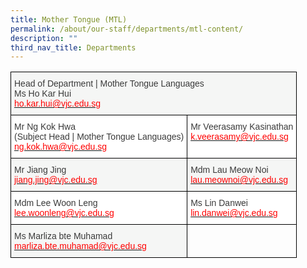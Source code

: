 ```yaml
---
title: Mother Tongue (MTL)
permalink: /about/our-staff/departments/mtl-content/
description: ""
third_nav_title: Departments
---
```


<style type="text/css">
.tg  {border-collapse:collapse;border-spacing:0;}
.tg td{border-color:black;border-style:solid;border-width:1px;font-family:Arial, sans-serif;font-size:14px;
  overflow:hidden;padding:10px 5px;word-break:normal;}
.tg th{border-color:black;border-style:solid;border-width:1px;font-family:Arial, sans-serif;font-size:14px;
  font-weight:normal;overflow:hidden;padding:10px 5px;word-break:normal;}
.tg .tg-dox4{background-color:#FFF;color:#3A3A3A;text-align:left;vertical-align:top}
.tg .tg-2k4o{background-color:#F5F6F5;color:#3A3A3A;text-align:left;vertical-align:top}
.tg .tg-0lax{text-align:left;vertical-align:top}
</style>
<table class="tg">
<thead>
  <tr>
    <th class="tg-2k4o" colspan="2"><span style="font-weight:inherit;font-style:inherit;color:#3A3A3A">Head of Department | Mother Tongue Languages</span><br><span style="font-weight:inherit;font-style:inherit">Ms Ho Kar Hui</span><br><a href="mailto:ho.kar.hui@vjc.edu.sg"><span style="font-weight:inherit;font-style:inherit;text-decoration:none;color:#FF0202;background-color:transparent">ho.kar.hui@vjc.edu.sg</span></a></th>
  </tr>
</thead>
<tbody>
  <tr>
    <td class="tg-dox4"><span style="font-weight:inherit;font-style:inherit">Mr Ng Kok Hwa</span><br><span style="font-weight:inherit;font-style:inherit">(Subject Head | Mother Tongue Languages)</span><br><a href="mailto:ng.kok.hwa@vjc.edu.sg"><span style="font-weight:inherit;font-style:inherit;text-decoration:none;color:#FF0202;background-color:transparent">ng.kok.hwa@vjc.edu.sg</span></a></td>
    <td class="tg-dox4"><span style="font-weight:inherit;font-style:inherit">Mr Veerasamy Kasinathan</span><br><a href="mailto:k.veerasamy@vjc.edu.sg"><span style="font-weight:inherit;font-style:inherit;text-decoration:none;color:#FF0202;background-color:transparent">k.veerasamy@vjc.edu.sg</span></a></td>
  </tr>
  <tr>
    <td class="tg-2k4o"><span style="font-weight:inherit;font-style:inherit">Mr Jiang Jing</span><br><a href="mailto:jiang.jing@vjc.edu.sg"><span style="font-weight:inherit;font-style:inherit;text-decoration:none;color:#FF0202;background-color:transparent">jiang.jing@vjc.edu.sg</span></a></td>
    <td class="tg-2k4o"><span style="font-weight:inherit;font-style:inherit">Mdm Lau Meow Noi</span><br><a href="mailto:lau.meownoi@vjc.edu.sg"><span style="font-weight:inherit;font-style:inherit;text-decoration:none;color:#FF0202;background-color:transparent">lau.meownoi@vjc.edu.sg</span></a></td>
  </tr>
  <tr>
    <td class="tg-dox4"><span style="font-weight:inherit;font-style:inherit">Mdm Lee Woon Leng</span><br><a href="mailto:lee.woonleng@vjc.edu.sg"><span style="font-weight:inherit;font-style:inherit;text-decoration:none;color:#FF0202;background-color:transparent">lee.woonleng@vjc.edu.sg</span></a></td>
    <td class="tg-dox4"><span style="font-weight:inherit;font-style:inherit">Ms Lin Danwei</span><br><a href="mailto:lin.danwei@vjc.edu.sg"><span style="font-weight:inherit;font-style:inherit;text-decoration:none;color:#FF0202;background-color:transparent">lin.danwei@vjc.edu.sg</span></a></td>
  </tr>
  <tr>
    <td class="tg-2k4o"><span style="font-weight:inherit;font-style:inherit">Ms Marliza bte Muhamad</span><br><a href="mailto:marliza.bte.muhamad@vjc.edu.sg"><span style="font-weight:inherit;font-style:inherit;text-decoration:none;color:#FF0202;background-color:transparent">marliza.bte.muhamad@vjc.edu.sg</span></a></td>
    <td class="tg-0lax"></td>
  </tr>
</tbody>
</table>